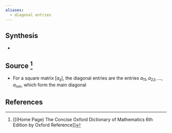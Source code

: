 ```yaml
---
aliases:
  - diagonal entries
---
```

## Synthesis
- 
## Source [^1]
- For a square matrix $[a_{ij}]$, the diagonal entries are the entries $a_{11}, a_{22}, ..., a_{nm},$ which form the main diagonal
## References

[^1]: [[(Home Page) The Concise Oxford Dictionary of Mathematics 6th Edition by Oxford Reference]]